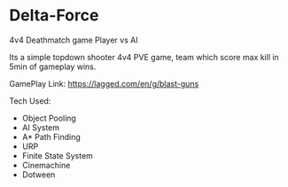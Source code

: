 # Delta-Force
 4v4 Deathmatch game Player vs AI

Its a simple topdown shooter 4v4 PVE game, team which score max kill in 5min of gameplay wins.

GamePlay Link: https://lagged.com/en/g/blast-guns

Tech Used:
- Object Pooling
- AI System
- A* Path Finding
- URP
- Finite State System
- Cinemachine
- Dotween
